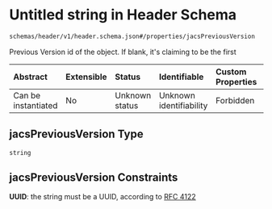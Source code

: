 # Untitled string in Header Schema

```txt
schemas/header/v1/header.schema.json#/properties/jacsPreviousVersion
```

Previous Version id of the object. If blank, it's claiming to be the first

| Abstract            | Extensible | Status         | Identifiable            | Custom Properties | Additional Properties | Access Restrictions | Defined In                                                                                               |
| :------------------ | :--------- | :------------- | :---------------------- | :---------------- | :-------------------- | :------------------ | :------------------------------------------------------------------------------------------------------- |
| Can be instantiated | No         | Unknown status | Unknown identifiability | Forbidden         | Allowed               | none                | [header.schema.json\*](../../https:/hai.ai/schemas/=./schemas/header.schema.json "open original schema") |

## jacsPreviousVersion Type

`string`

## jacsPreviousVersion Constraints

**UUID**: the string must be a UUID, according to [RFC 4122](https://tools.ietf.org/html/rfc4122 "check the specification")
